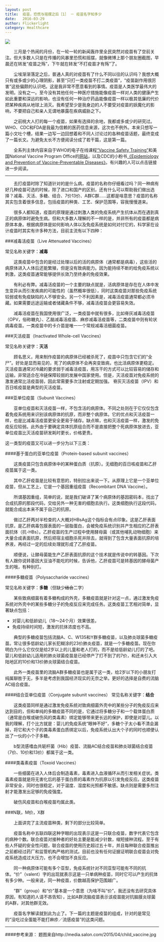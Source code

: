 ```yaml
---
layout: post
title:  疫苗，恐慌与摇摆之后［1］ － 疫苗名字知多少
date:   2016-03-29
author: Flickerlight
category: Healthcare
---
```


<img src="http://media.salon.com/2015/04/child_vaccine.jpg">

&emsp;&emsp;三月是个热闹的月份，在一轮一轮的新闻轰炸里全民突然对疫苗有了空前关注。但大多数人只是在传播的风暴里恐慌和摇摆，就像微博上那个朋友圈截图，早晨还在转发“疫苗之殇”，下午就在转发“不打疫苗才有殇”了。

&emsp;&emsp;尘埃渐渐落定之后，普通人真的对疫苗有了什么不同以往的认识吗？我想大概只有或多或少的心理阴影，甚至“只打一类疫苗不打二类疫苗”，“疫苗副作用很厉害”这些偏颇的认识吧。这是我非常不愿意看到的事情。疫苗是人类医学最伟大的发明，没有之一。至今没有其他任何一种医疗措施能像疫苗一样对人类的健康产生如此重要和深远的影响，也没有任何一种治疗药品能像疫苗一样以极其低廉的代价把某种疾病从地球上消灭。我希望至少是我身边的人不要受对疫苗的妖魔化的影响，不要把自己和亲人无谓地暴露在疾病威胁之下。
        
&emsp;&emsp;之前桃大人打的每一个疫苗，如果有选择的余地，我都或多或少的研究过。WHO、CDC和FDA是我最为信赖的医药信息来源，这次也不例外。本来只想写一篇小文吐个槽，结果一边写一边回想着和不同人讨论过的各种疫苗话题，最终变成了一篇长文。为避免太长不方便阅读分成了若干篇，这是第一篇。

&emsp;&emsp;全系列主体内容来自于WHO的电子在线课程[“Vaccine Safety Training”](http://vaccine-safety-training.org/home.html)和美国National Vaccine Program Office的[网站](http://www.vaccines.gov/)，以及CDC的小粉书[《Epidemiology and Prevention of Vaccine-Preventable Diseases》](http://www.cdc.gov/vaccines/pubs/pinkbook/index.html )。有兴趣的人可以点击链接进一步阅读。


--------

&emsp;&emsp;去打疫苗时除了知道针对的是什么病，疫苗的名称你仔细看过吗？同一种病有好几种疫苗可选的时候，除了进口和国产的区别，还有什么可以帮助我们做出选择？减毒、灭活、多糖、结合、7价13价、A群C群……这都是啥意思？疫苗的名称其实包含着很多信息，包括疫苗的种类、工艺、保护范围等，容我慢慢道来。

&emsp;&emsp;很多人都知道，疫苗的原理是通过刺激人类的免疫系统产生抗体从而在遇到真正的病原体时避免生病。但和大多数人理解的不一样的是，并非所有的疫苗都是病原体本身。根据病原体是如何影响人体以及免疫系统是如何对付它的，科学家在设计疫苗时其实有许多种方法，目前主流有以下四种：

###减毒活疫苗（Live Attenuated Vaccines）

常见名称关键字：**减毒**

&emsp;&emsp;这类疫苗中包含的是经过处理以后的活的病原体（通常都是病毒），这些活的病原体进入人体后还能繁殖，但是没有致病能力。因为能持续不断的给免疫系统以刺激，这类疫苗通常能够提供长效乃至终身的免疫效果。

&emsp;&emsp;有利必有弊。减毒活疫苗的一个主要的缺点就是，活病原体是存在在人体中发生变异从而引发疾病的可能性的（虽然概率很低），同时这类疫苗对那些免疫系统较弱或有免疫缺陷的人不够安全。另一个不利因素是，减毒活疫苗通常都必须冷藏。如果需要远途运输或者储藏条件不够，减毒活疫苗会更容易失效。

&emsp;&emsp;减毒活疫苗在我国使用很广泛，一类疫苗中就有很多，比如脊灰减毒活疫苗（OPV，俗称糖丸）、乙脑减毒活疫苗、麻疹减毒活疫苗等，二类疫苗中则有轮状病毒疫苗。一类疫苗中的卡介苗是唯一一个常规减毒活细菌疫苗。

###灭活疫苗（Inactivated Whole-cell Vaccines）

常见名称关键字：**灭活**

&emsp;&emsp;顾名思义，用来制作疫苗的病原体已经被杀死了，疫苗中只包含它们的“全尸”。好处是显而易见的，死了的病原体不会再突变致病，也比活病原体更稳定。灭活疫苗通常对冷藏的要求弱于减毒活疫苗，用冻干的方式可以比较容易的储存和运输，非常适合在冷链保障较弱的发展中国家使用。但是，灭活疫苗对免疫系统的激发通常比活疫苗弱，因此常需要多次注射或定期加强。
脊灰灭活疫苗（IPV）和百日咳疫苗是典型的灭活疫苗。

###亚单位疫苗（Subunit Vaccines）

&emsp;&emsp;亚单位疫苗和灭活疫苗一样，不包含活的病原体。不同之处则在于它仅仅包含着免疫系统用来识别该病原体的抗原，而非整个病原体。它的优点和灭活疫苗一样，也是比减毒活疫苗更安全更易于储存。缺点嘛，也和灭活疫苗一样，激发的免疫反应较弱。此外由于要确定具体抗原组合而不是直接把整个死病原体放进去，亚单位疫苗比灭活疫苗研发耗时更长，价格更贵。

这一类型的疫苗又可以进一步分为以下三类：

####基于蛋白的亚单位疫苗（Protein-based subunit vaccines）

&emsp;&emsp;这类疫苗只包含病原体中的某种蛋白质（抗原）。无细胞的百日咳疫苗和乙肝疫苗属于这一类。

&emsp;&emsp;其中乙肝疫苗是比较有意思的，特别拉出来说一下。从原理上它是一个亚单位疫苗，但从工艺上，它是一个基因重组疫苗（Recombitant DNA Vaccine）。

&emsp;&emsp;所谓基因重组，简单的说，就是我们破译了某个病原体的基因密码本，找出了合成抗原的那段代码，交给另外一种无害的细胞去执行。这类细胞执行这段代码，就能合成出本来不属于自己的抗原。

&emsp;&emsp;做过乙肝两对半检查的人大概对HBsAg这个指标会有点印象。这是乙肝表面抗原，是乙肝病毒包膜表面的一层脂蛋白，会被免疫系统识别并产生相应的乙肝表面抗体（抗-HBs）。乙肝疫苗的生产过程中使用酵母菌（或其他哺乳动物细胞）来大量合成表面抗原，然后把宿主细胞杀死并除去，就得到了包含大量表面抗原的培养液，再经过一定的后续处理就形成了乙肝疫苗。

&emsp;&emsp;顺便说，让酵母菌能生产乙肝表面抗原的这个技术就是传说中的转基因。下次有人跟你说转基因大豆油不能吃的时候，告诉他，乙肝疫苗可是转基因的酵母菌产生的哦，有种别打。

####多糖疫苗（Polysaccharide vaccines）

常见名称关键字：**多糖**（但缺少~~结合~~二字）

&emsp;&emsp;某些致病细菌有着多糖构成的外壳，多糖疫苗就是针对这一点，通过激发免疫系统对外壳中的某些多糖分子的免疫反应来完成任务。这类疫苗工艺相对简单，显著缺点包括：

- 对婴儿和低龄幼儿（18～24个月）效果很差。
- 免疫持续时间短，激发的抗体浓度也不高。

&emsp;&emsp;典型的多糖疫苗包括流脑A、C、W135和Y群多糖疫苗，以及肺炎球菌多糖疫苗。常让很多低龄幼儿家长犯糊涂的23价肺炎疫苗，就是一个多糖疫苗。现在你明白为什么它仅仅是给2岁以上的儿童和老人打的，而不是给低龄幼儿打的了吧。婴儿和低龄幼儿适用的肺炎球菌疫苗是已经停产了打不到了的7价，和还未引入大陆地区的10价和13价肺炎球菌结合疫苗。

&emsp;&emsp;此外一类疫苗里的流脑A群多糖疫苗也是属于这一类，给2岁以下的小朋友打纯属聊胜于无，多半是考虑到我国经济现实的无奈之举。更好的选择是自费的流脑AC结合疫苗。

####结合亚单位疫苗（Conjugate subunit vaccines）
常见名称关键字：**结合**

&emsp;&emsp;这类疫苗同样是通过激发免疫系统对致病细菌外壳中的某些分子的免疫反应来达到目的，但和单纯的多糖疫苗不同的是，它通过将多糖分子和一个载体蛋白质（通常是白喉或破伤风的类毒素）绑定能够带来更长远的保护，即使是对婴儿。以我的理解，打个比方就是：婴儿的免疫系统“眼神不好”，多糖个子太小看不清会漏掉，将它和大个子的类毒素蛋白质绑定以后，免疫系统认出大个子的同时也顺便认出了一伙的小个子多糖。

&emsp;&emsp;b型流感嗜血共轭杆菌（Hib）疫苗、流脑AC结合疫苗和肺炎球菌结合疫苗（7价、10价和13价）都属于这一类。

####类毒素疫苗（Toxoid Vaccines）

&emsp;&emsp;一些细菌在进入人体后会制造毒素，毒素进入血液循环从而引发相关症状。类毒素疫苗就是将无害化后的基于蛋白质的毒素作为抗原以引发免疫反应。这类疫苗非常安全，同时也很稳定，对于温度、湿度和光照都不敏感。缺点则是需要多剂注射才能激发出足够的免疫强度。

&emsp;&emsp;破伤风疫苗和白喉疫苗均属此类。


###N联，M价，X群

&emsp;&emsp;上面讲完了主流疫苗种类，剩下的部分比较简单。

&emsp;&emsp;疫苗名称中五联四联这种字眼的出现表示这是一只联合疫苗，数字代表它包含的病种个数。联合疫苗对接种者的好处主要是能减少针数，缩短接种流程。至于有些人怀疑的安全性问题，联合疫苗的使用历史超过五十年，并且每种联合疫苗推出之前都经过药厂和监管机构严格的测试。目前也没有任何证据证明联合疫苗会对免疫系统造成过大压力，也不会增加不良反应。

&emsp;&emsp;同一种病原体可能有多个亚型，免疫系统针对不同亚型可能有不同的抗体。“价”（valent）字的出现就表示这是一只单病种疫苗，同时它可以产生的抗体有多少种。一般来说，同一种疫苗，价数越高保护范围越广。

&emsp;&emsp;“群”（group）和“价”基本是一个意思（为啥不叫“价”，我还没有去研究具体原因，有知道的人请不吝告知），比如A群流脑疫苗表示该疫苗能对抗脑膜炎球菌的A群，对其他群无效。

&emsp;&emsp;疫苗名字解读就到此为止了。下一篇的主题是疫苗的组成，针对的是常见的“没吃过全蛋能不能打麻疹／流感疫苗”的这类问题。

-----------

####参考来源：
题图来自http://media.salon.com/2015/04/child_vaccine.jpg

